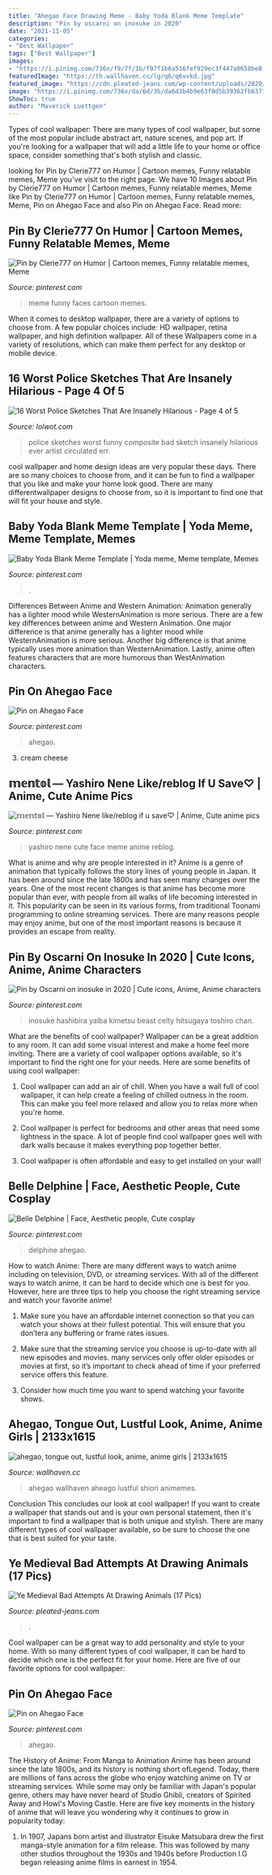 ```yaml
---
title: "Ahegao Face Drawing Meme - Baby Yoda Blank Meme Template"
description: "Pin by oscarni on inosuke in 2020"
date: "2021-11-05"
categories:
- "Best Wallpaper"
tags: ["Best Wallpaper"]
images:
- "https://i.pinimg.com/736x/f9/7f/1b/f97f1b6a516fef929ec3f447a0658be8.jpg"
featuredImage: "https://th.wallhaven.cc/lg/q6/q6vvkd.jpg"
featured_image: "https://cdn.pleated-jeans.com/wp-content/uploads/2020/10/ye-old-bad-attempts-at-drawing-animals-8.jpeg"
image: "https://i.pinimg.com/736x/da/6d/3b/da6d3b4b9e63f0d5b39362fb63713bc8.jpg"
ShowToc: true
author: "Maverick Luettgen"
---
```



Types of cool wallpaper:
There are many types of cool wallpaper, but some of the most popular include abstract art, nature scenes, and pop art. If you're looking for a wallpaper that will add a little life to your home or office space, consider something that's both stylish and classic.

	

		
looking for Pin by Clerie777 on Humor | Cartoon memes, Funny relatable memes, Meme you've visit to the right page. We have 10 Images about Pin by Clerie777 on Humor | Cartoon memes, Funny relatable memes, Meme like Pin by Clerie777 on Humor | Cartoon memes, Funny relatable memes, Meme, Pin on Ahegao Face and also Pin on Ahegao Face. Read more:
		
    
## Pin By Clerie777 On Humor | Cartoon Memes, Funny Relatable Memes, Meme

<img loading=lazy src="https://i.pinimg.com/736x/60/53/da/6053da0bb734ba028ea016b63c6fee33.jpg" onerror="this.onerror=null;this.src='https://tse2.mm.bing.net/th?id=OIP.zUsB4r9gFoImIKhdk25sgQHaNK&amp;pid=15.1';" alt="Pin by Clerie777 on Humor | Cartoon memes, Funny relatable memes, Meme">

_Source: pinterest.com_

>meme funny faces cartoon memes. 

	

When it comes to desktop wallpaper, there are a variety of options to choose from. A few popular choices include: HD wallpaper, retina wallpaper, and high definition wallpaper. All of these Wallpapers come in a variety of resolutions, which can make them perfect for any desktop or mobile device. 

    
## 16 Worst Police Sketches That Are Insanely Hilarious - Page 4 Of 5

<img loading=lazy src="http://cdn.lolwot.com/wp-content/uploads/2015/07/16-worst-police-sketches-that-are-insanely-hilarious-11.jpg" onerror="this.onerror=null;this.src='https://tse1.mm.bing.net/th?id=OIP.VI5BeX8oJ6vNZKsHt97_CAHaDt&amp;pid=15.1';" alt="16 Worst Police Sketches That Are Insanely Hilarious - Page 4 of 5">

_Source: lolwot.com_

>police sketches worst funny composite bad sketch insanely hilarious ever artist circulated err. 

	

cool wallpaper and home design ideas are very popular these days. There are so many choices to choose from, and it can be fun to find a wallpaper that you like and make your home look good. There are many differentwallpaper designs to choose from, so it is important to find one that will fit your house and style.

    
## Baby Yoda Blank Meme Template | Yoda Meme, Meme Template, Memes

<img loading=lazy src="https://i.pinimg.com/736x/42/7c/51/427c51f2fba7efd2c9e5da4d393b0515.jpg" onerror="this.onerror=null;this.src='https://tse2.mm.bing.net/th?id=OIP.3n9iWtux_hegJwnbs7ww6wHaGO&amp;pid=15.1';" alt="Baby Yoda Blank Meme Template | Yoda meme, Meme template, Memes">

_Source: pinterest.com_

>. 

	

Differences Between Anime and Western Animation: Animation generally has a lighter mood while WesternAnimation is more serious.
There are a few key differences between anime and Western Animation. One major difference is that anime generally has a lighter mood while WesternAnimation is more serious. Another big difference is that anime typically uses more animation than WesternAnimation. Lastly, anime often features characters that are more humorous than WestAnimation characters.

    
## Pin On Ahegao Face

<img loading=lazy src="https://i.pinimg.com/736x/f9/7f/1b/f97f1b6a516fef929ec3f447a0658be8.jpg" onerror="this.onerror=null;this.src='https://tse2.mm.bing.net/th?id=OIP.D0uDOeupMPahEJXZnfggWgAAAA&amp;pid=15.1';" alt="Pin on Ahegao Face">

_Source: pinterest.com_

>ahegao. 

	

3. cream cheese 

    
## 𝕞𝕖𝕟𝕥𝕠𝕝 — Yashiro Nene Like/reblog If U Save♡ | Anime, Cute Anime Pics

<img loading=lazy src="https://i.pinimg.com/736x/00/f0/8a/00f08afc6b75409ce5f2e143e8f2bb69.jpg" onerror="this.onerror=null;this.src='https://tse3.mm.bing.net/th?id=OIP.F3LcvtoJ_stXea-lf_yY3AHaHb&amp;pid=15.1';" alt="𝕞𝕖𝕟𝕥𝕠𝕝 — Yashiro Nene like/reblog if u save♡ | Anime, Cute anime pics">

_Source: pinterest.com_

>yashiro nene cute face meme anime reblog. 

	

What is anime and why are people interested in it?
Anime is a genre of animation that typically follows the story lines of young people in Japan. It has been around since the late 1800s and has seen many changes over the years. One of the most recent changes is that anime has become more popular than ever, with people from all walks of life becoming interested in it. This popularity can be seen in its various forms, from traditional Toonami programming to online streaming services. There are many reasons people may enjoy anime, but one of the most important reasons is because it provides an escape from reality.

    
## Pin By Oscarni On Inosuke In 2020 | Cute Icons, Anime, Anime Characters

<img loading=lazy src="https://i.pinimg.com/736x/da/6d/3b/da6d3b4b9e63f0d5b39362fb63713bc8.jpg" onerror="this.onerror=null;this.src='https://tse3.mm.bing.net/th?id=OIP.D889V2DTupFUfbpj2i5MLQHaHa&amp;pid=15.1';" alt="Pin by Oscarni on inosuke in 2020 | Cute icons, Anime, Anime characters">

_Source: pinterest.com_

>inosuke hashibira yaiba kimetsu beast celty hitsugaya toshiro chan. 

	

What are the benefits of cool wallpaper?
Wallpaper can be a great addition to any room. It can add some visual interest and make a home feel more inviting. There are a variety of cool wallpaper options available, so it's important to find the right one for your needs. Here are some benefits of using cool wallpaper: 
1. Cool wallpaper can add an air of chill. When you have a wall full of cool wallpaper, it can help create a feeling of chilled outness in the room. This can make you feel more relaxed and allow you to relax more when you're home. 

2. Cool wallpaper is perfect for bedrooms and other areas that need some lightness in the space. A lot of people find cool wallpaper goes well with dark walls because it makes everything pop together better. 

3. Cool wallpaper is often affordable and easy to get installed on your wall!

    
## Belle Delphine | Face, Aesthetic People, Cute Cosplay

<img loading=lazy src="https://i.pinimg.com/736x/db/00/f2/db00f292c3a9271c08d9a78f37cb4a3a.jpg" onerror="this.onerror=null;this.src='https://tse1.mm.bing.net/th?id=OIP.kFMzu9WUzUay8971jWVUPQHaE6&amp;pid=15.1';" alt="Belle Delphine | Face, Aesthetic people, Cute cosplay">

_Source: pinterest.com_

>delphine ahegao. 

	

How to watch Anime: There are many different ways to watch anime including on television, DVD, or streaming services.
With all of the different ways to watch anime, it can be hard to decide which one is best for you. However, here are three tips to help you choose the right streaming service and watch your favorite anime!
1. Make sure you have an affordable internet connection so that you can watch your shows at their fullest potential. This will ensure that you don’tera any buffering or frame rates issues.

2. Make sure that the streaming service you choose is up-to-date with all new episodes and movies. many services only offer older episodes or movies at first, so it’s important to check ahead of time if your preferred service offers this feature.

3. Consider how much time you want to spend watching your favorite shows.

    
## Ahegao, Tongue Out, Lustful Look, Anime, Anime Girls | 2133x1615

<img loading=lazy src="https://th.wallhaven.cc/lg/q6/q6vvkd.jpg" onerror="this.onerror=null;this.src='https://tse4.mm.bing.net/th?id=OIP.EfpWWArVMDzRLzaZqn6KYgAAAA&amp;pid=15.1';" alt="ahegao, tongue out, lustful look, anime, anime girls | 2133x1615">

_Source: wallhaven.cc_

>ahegao wallhaven aheago lustful shiori animemes. 

	

Conclusion
This concludes our look at cool wallpaper! If you want to create a wallpaper that stands out and is your own personal statement, then it's important to find a wallpaper that is both unique and stylish. There are many different types of cool wallpaper available, so be sure to choose the one that is best suited for your taste.

    
## Ye Medieval Bad Attempts At Drawing Animals (17 Pics)

<img loading=lazy src="https://cdn.pleated-jeans.com/wp-content/uploads/2020/10/ye-old-bad-attempts-at-drawing-animals-8.jpeg" onerror="this.onerror=null;this.src='https://tse2.mm.bing.net/th?id=OIP.LJ4ZZtZdpyq66Ok7EEQ3ugHaIa&amp;pid=15.1';" alt="Ye Medieval Bad Attempts At Drawing Animals (17 Pics)">

_Source: pleated-jeans.com_

>. 

	

Cool wallpaper can be a great way to add personality and style to your home. With so many different types of cool wallpaper, it can be hard to decide which one is the perfect fit for your home. Here are five of our favorite options for cool wallpaper: 

    
## Pin On Ahegao Face

<img loading=lazy src="https://i.pinimg.com/474x/6d/1e/3a/6d1e3a66a744eaac41c6249c44dd9568.jpg" onerror="this.onerror=null;this.src='https://tse1.mm.bing.net/th?id=OIP.LkpQ9lItZr3HUniKe9CWcAAAAA&amp;pid=15.1';" alt="Pin on Ahegao Face">

_Source: pinterest.com_

>ahegao. 

	

The History of Anime: From Manga to Animation
Anime has been around since the late 1800s, and its history is nothing short ofLegend. Today, there are millions of fans across the globe who enjoy watching anime on TV or streaming services. While some may only be familiar with Japan's popular genre, others may have never heard of Studio Ghibli, creators of Spirited Away and Howl's Moving Castle. Here are five key moments in the history of anime that will leave you wondering why it continues to grow in popularity today:
1) In 1907, Japans born artist and illustrator Eisuke Matsubara drew the first manga-style animation for a film release. This was followed by many other studios throughout the 1930s and 1940s before Production I.G began releasing anime films in earnest in 1954.

